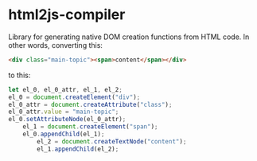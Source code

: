 # html2js-compiler
Library for generating native DOM creation functions from HTML code. In other words, converting this:

```html
<div class="main-topic"><span>content</span></div>
```

 to this:
 
```javascript
let el_0, el_0_attr, el_1, el_2;
el_0 = document.createElement("div");
el_0_attr = document.createAttribute("class");
el_0_attr.value = "main-topic";
el_0.setAttributeNode(el_0_attr);
    el_1 = document.createElement("span");
    el_0.appendChild(el_1);
        el_2 = document.createTextNode("content");
        el_1.appendChild(el_2);
```
